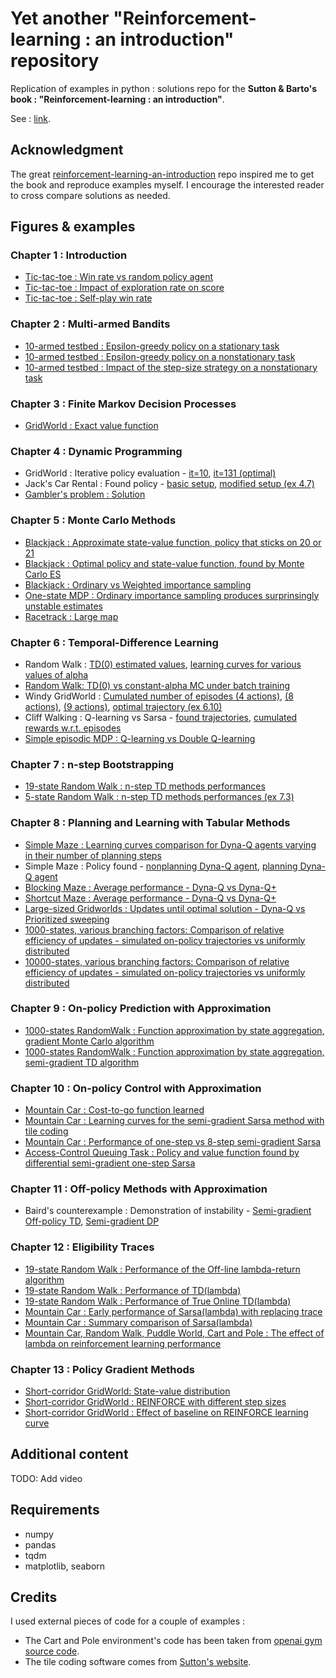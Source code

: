 # Yet another "Reinforcement-learning : an introduction" repository

Replication of examples in python : solutions repo for the **Sutton & Barto's book : "Reinforcement-learning : an introduction"**.

See : [link](http://incompleteideas.net/book/the-book-2nd.html).


## Acknowledgment
The great [reinforcement-learning-an-introduction](https://github.com/ShangtongZhang/reinforcement-learning-an-introduction) repo inspired me to get the book and reproduce examples myself. I encourage the interested reader to cross compare solutions as needed.


## Figures & examples

### Chapter 1 : Introduction
* [Tic-tac-toe : Win rate vs random policy agent](https://raw.githubusercontent.com/Johann-Huber/yet-another-rl-sutton-barto-py/master/chap01-Tictactoe_greedy_temporal_learning/figures/play_against_random_opponent_win_rate.png)
* [Tic-tac-toe : Impact of exploration rate on score](https://raw.githubusercontent.com/Johann-Huber/yet-another-rl-sutton-barto-py/master/chap01-Tictactoe_greedy_temporal_learning/figures/score_wrt_exploration_rate.png)
* [Tic-tac-toe : Self-play win rate](https://raw.githubusercontent.com/Johann-Huber/yet-another-rl-sutton-barto-py/master/chap01-Tictactoe_greedy_temporal_learning/figures/self_play_win_rate.png)



### Chapter 2 : Multi-armed Bandits
* [10-armed testbed : Epsilon-greedy policy on a stationary task](https://raw.githubusercontent.com/Johann-Huber/yet-another-rl-sutton-barto-py/master/chap02-bandit_problem/figures/rwds_epsilon_greedy_stationary.png)
* [10-armed testbed : Epsilon-greedy policy on a nonstationary task](https://raw.githubusercontent.com/Johann-Huber/yet-another-rl-sutton-barto-py/master/chap02-bandit_problem/figures/rwds_epsilon_greedy_nonstationary.png)
* [10-armed testbed : Impact of the step-size strategy on a nonstationary task](https://raw.githubusercontent.com/Johann-Huber/yet-another-rl-sutton-barto-py/master/chap02-bandit_problem/figures/rwds_step_size_strategies_nonstationnary.png)


### Chapter 3 : Finite Markov Decision Processes
* [GridWorld : Exact value function](https://raw.githubusercontent.com/Johann-Huber/yet-another-rl-sutton-barto-py/master/chap03-finite_MDP/figures/gridworld_exact_value_function.png)


### Chapter 4 : Dynamic Programming
* GridWorld : Iterative policy evaluation - [it=10](https://raw.githubusercontent.com/Johann-Huber/yet-another-rl-sutton-barto-py/master/chap04-dynamic_programming/figures/iterative_policy_evaluation_k10.png), [it=131 (optimal)](https://raw.githubusercontent.com/Johann-Huber/yet-another-rl-sutton-barto-py/master/chap04-dynamic_programming/figures/iterative_policy_evaluation_optimal_policy.png)
* Jack's Car Rental : Found policy - [basic setup](https://raw.githubusercontent.com/Johann-Huber/yet-another-rl-sutton-barto-py/master/chap04-dynamic_programming/figures/policy_opti_book_case_subplots.png), [modified setup (ex 4.7)](https://raw.githubusercontent.com/Johann-Huber/yet-another-rl-sutton-barto-py/master/chap04-dynamic_programming/figures/policy_opti_changed_case_subplots.png)
* [Gambler's problem : Solution](https://raw.githubusercontent.com/Johann-Huber/yet-another-rl-sutton-barto-py/master/chap04-dynamic_programming/figures/gamblers_problem_curves.png)


### Chapter 5 : Monte Carlo Methods
* [Blackjack : Approximate state-value function, policy that sticks on 20 or 21](https://raw.githubusercontent.com/Johann-Huber/yet-another-rl-sutton-barto-py/master/chap05-monte_carlo_methods/figures/first_visit_mc_prediction_blackjack.png)
* [Blackjack : Optimal policy and state-value function, found by Monte Carlo ES](https://raw.githubusercontent.com/Johann-Huber/yet-another-rl-sutton-barto-py/master/chap05-monte_carlo_methods/figures/mc_exploring_starts.png)
* [Blackjack : Ordinary vs Weighted importance sampling](https://raw.githubusercontent.com/Johann-Huber/yet-another-rl-sutton-barto-py/master/chap05-monte_carlo_methods/figures/black_jack_offpolicy_ordinary_weighted.png)
* [One-state MDP : Ordinary importance sampling produces surprinsingly unstable estimates](https://raw.githubusercontent.com/Johann-Huber/yet-another-rl-sutton-barto-py/master/chap05-monte_carlo_methods/figures/off_policy_ordinary_infinite_variance.png)
* [Racetrack : Large map](https://raw.githubusercontent.com/Johann-Huber/yet-another-rl-sutton-barto-py/master/chap05-monte_carlo_methods/figures/racetrack_large.png)


### Chapter 6 : Temporal-Difference Learning
* Random Walk : [TD(0) estimated values](https://raw.githubusercontent.com/Johann-Huber/yet-another-rl-sutton-barto-py/master/chap06-temporal_difference_learning/figures/random_walk_td_values.png), [learning curves for various values of alpha](https://raw.githubusercontent.com/Johann-Huber/yet-another-rl-sutton-barto-py/master/chap06-temporal_difference_learning/figures/random_walk_rms_errors.png)
* [Random Walk: TD(0) vs constant-alpha MC under batch training](https://raw.githubusercontent.com/Johann-Huber/yet-another-rl-sutton-barto-py/master/chap06-temporal_difference_learning/figures/random_walk_batch_training.png)
* Windy GridWorld : [Cumulated number of episodes (4 actions)](https://raw.githubusercontent.com/Johann-Huber/yet-another-rl-sutton-barto-py/master/chap06-temporal_difference_learning/figures/windy_gridworld_4actions_cumstep_episodes.png), [(8 actions)](https://raw.githubusercontent.com/Johann-Huber/yet-another-rl-sutton-barto-py/master/chap06-temporal_difference_learning/figures/windy_gridworld_8actions_cumstep_episodes.png), [(9 actions)](https://raw.githubusercontent.com/Johann-Huber/yet-another-rl-sutton-barto-py/master/chap06-temporal_difference_learning/figures/windy_gridworld_9actions_cumstep_episodes.png), [optimal trajectory (ex 6.10)](https://raw.githubusercontent.com/Johann-Huber/yet-another-rl-sutton-barto-py/master/chap06-temporal_difference_learning/figures/windy_gridworld_optimal_trajectory.png)
* Cliff Walking : Q-learning vs Sarsa - [found trajectories](https://raw.githubusercontent.com/Johann-Huber/yet-another-rl-sutton-barto-py/master/chap06-temporal_difference_learning/figures/cliff_walking_trajectories.png), [cumulated rewards w.r.t. episodes](https://raw.githubusercontent.com/Johann-Huber/yet-another-rl-sutton-barto-py/master/chap06-temporal_difference_learning/figures/cliff_walking_rewards.png)
* [Simple episodic MDP : Q-learning vs Double Q-learning](https://raw.githubusercontent.com/Johann-Huber/yet-another-rl-sutton-barto-py/master/chap06-temporal_difference_learning/figures/maximization_bias_double_learning.png)


### Chapter 7 : n-step Bootstrapping
* [19-state Random Walk : n-step TD methods performances](https://raw.githubusercontent.com/Johann-Huber/yet-another-rl-sutton-barto-py/master/chap07-n_step_bootstrapping/figures/n_step_td_random_walk.png)
* [5-state Random Walk : n-step TD methods performances (ex 7.3)](https://raw.githubusercontent.com/Johann-Huber/yet-another-rl-sutton-barto-py/master/chap07-n_step_bootstrapping/figures/n_step_td_random_walk_5_states.png)


### Chapter 8 : Planning and Learning with Tabular Methods
* [Simple Maze : Learning curves comparison for Dyna-Q agents varying in their number of planning steps](https://raw.githubusercontent.com/Johann-Huber/yet-another-rl-sutton-barto-py/master/chap08_planning_and_learning_tabular_methods/figures/steps_per_episodes_wrt_planning.png)
* Simple Maze : Policy found - [nonplanning Dyna-Q agent](https://raw.githubusercontent.com/Johann-Huber/yet-another-rl-sutton-barto-py/master/chap08_planning_and_learning_tabular_methods/figures/without_planning_n0_episode2.png?token=AKN4L7K7KHHRIGD6H5VEKCLANSFHK), [planning Dyna-Q agent](https://raw.githubusercontent.com/Johann-Huber/yet-another-rl-sutton-barto-py/master/chap08_planning_and_learning_tabular_methods/figures/without_planning_n0_episode2.png?token=AKN4L7K7KHHRIGD6H5VEKCLANSFHK)
* [Blocking Maze : Average performance - Dyna-Q vs Dyna-Q+](https://raw.githubusercontent.com/Johann-Huber/yet-another-rl-sutton-barto-py/master/chap08_planning_and_learning_tabular_methods/figures/dyna_q_obstacle_shift_adaptation.png)
* [Shortcut Maze : Average performance - Dyna-Q vs Dyna-Q+](https://raw.githubusercontent.com/Johann-Huber/yet-another-rl-sutton-barto-py/master/chap08_planning_and_learning_tabular_methods/figures/dyna_q_shortcut_opening_adaptation.png)
* [Large-sized Gridworlds : Updates until optimal solution - Dyna-Q vs Prioritized sweeping](https://raw.githubusercontent.com/Johann-Huber/yet-another-rl-sutton-barto-py/master/chap08_planning_and_learning_tabular_methods/figures/prioritized_sweeping_on_mazes.png)
* [1000-states, various branching factors: Comparison of relative efficiency of updates - simulated on-policy trajectories vs uniformly distributed](https://raw.githubusercontent.com/Johann-Huber/yet-another-rl-sutton-barto-py/master/chap08_planning_and_learning_tabular_methods/figures/trajectory_sampling_8_8_up.png)
* [10000-states, various branching factors: Comparison of relative efficiency of updates - simulated on-policy trajectories vs uniformly distributed](https://raw.githubusercontent.com/Johann-Huber/yet-another-rl-sutton-barto-py/master/chap08_planning_and_learning_tabular_methods/figures/trajectory_sampling_8_8_down.png)


### Chapter 9 : On-policy Prediction with Approximation
* [1000-states RandomWalk : Function approximation by state aggregation, gradient Monte Carlo algorithm](https://raw.githubusercontent.com/Johann-Huber/yet-another-rl-sutton-barto-py/master/chap09-on_policy_prediction_with_approximation/figures/gradient_mc_state_aggreg_random_walk.png)
* [1000-states RandomWalk : Function approximation by state aggregation, semi-gradient TD algorithm](https://raw.githubusercontent.com/Johann-Huber/yet-another-rl-sutton-barto-py/master/chap09-on_policy_prediction_with_approximation/figures/semi_grad_td0_state_aggreg_random_walk.png)


### Chapter 10 : On-policy Control with Approximation
* [Mountain Car : Cost-to-go function learned](https://raw.githubusercontent.com/Johann-Huber/yet-another-rl-sutton-barto-py/master/chap10-on_policy_control_with_approximation/figures/mountain_car_semi_gradient_sarsa_3d_plots_(ticks2correct).png)
* [Mountain Car : Learning curves for the semi-gradient Sarsa method with tile coding](https://raw.githubusercontent.com/Johann-Huber/yet-another-rl-sutton-barto-py/master/chap10-on_policy_control_with_approximation/figures/mountain_car_semi_gradient_sarsa.png)
* [Mountain Car : Performance of one-step vs 8-step semi-gradient Sarsa](https://raw.githubusercontent.com/Johann-Huber/yet-another-rl-sutton-barto-py/master/chap10-on_policy_control_with_approximation/figures/mountain_car_semi_gradient_sarsa_n_steps.png)
* [Access-Control Queuing Task : Policy and value function found by differential semi-gradient one-step Sarsa](https://raw.githubusercontent.com/Johann-Huber/yet-another-rl-sutton-barto-py/master/chap10-on_policy_control_with_approximation/figures/access_control_queuing_task_policy_q_value.png)


### Chapter 11 : Off-policy Methods with Approximation
* Baird's counterexample : Demonstration of instability - [Semi-gradient Off-policy TD](https://raw.githubusercontent.com/Johann-Huber/yet-another-rl-sutton-barto-py/master/chap11-off_policy_methods_with_approximation/figures/baird_counterexemple_divergent_weights_TD_method.png), [Semi-gradient DP](https://raw.githubusercontent.com/Johann-Huber/yet-another-rl-sutton-barto-py/master/chap11-off_policy_methods_with_approximation/figures/baird_counterexemple_divergent_weights_DP_method.png)


### Chapter 12 : Eligibility Traces
* [19-state Random Walk : Performance of the Off-line lambda-return algorithm](https://raw.githubusercontent.com/Johann-Huber/yet-another-rl-sutton-barto-py/master/chap12-eligibility_traces/figures/offline_lambda_return_random_walk.png)
* [19-state Random Walk : Performance of TD(lambda)](https://raw.githubusercontent.com/Johann-Huber/yet-another-rl-sutton-barto-py/master/chap12-eligibility_traces/figures/td_lambda_random_walk.png)
* [19-state Random Walk : Performance of True Online TD(lambda)](https://raw.githubusercontent.com/Johann-Huber/yet-another-rl-sutton-barto-py/master/chap12-eligibility_traces/figures/true_online_td_lambda_random_walk_alpha_range.png)
* [Mountain Car : Early performance of Sarsa(lambda) with replacing trace](https://raw.githubusercontent.com/Johann-Huber/yet-another-rl-sutton-barto-py/master/chap12-eligibility_traces/figures/mountain_car_sarsa_lambda_with_replacing_traces.png)
* [Mountain Car : Summary comparison of Sarsa(lambda)](https://raw.githubusercontent.com/Johann-Huber/yet-another-rl-sutton-barto-py/master/chap12-eligibility_traces/figures/mountain_car_sarsa_lambda_algo_compare.png)
* [Mountain Car, Random Walk, Puddle World, Cart and Pole : The effect of lambda on reinforcement learning performance](https://raw.githubusercontent.com/Johann-Huber/yet-another-rl-sutton-barto-py/master/chap12-eligibility_traces/figures/lambda_effect_on_rl.png)


### Chapter 13 : Policy Gradient Methods
* [Short-corridor GridWorld: State-value distribution](https://raw.githubusercontent.com/Johann-Huber/yet-another-rl-sutton-barto-py/master/chap13-policy_gradient_methods/figures/short_corridor_switched_actions_state_values_distrib.png)
* [Short-corridor GridWorld : REINFORCE with different step sizes](https://raw.githubusercontent.com/Johann-Huber/yet-another-rl-sutton-barto-py/master/chap13-policy_gradient_methods/figures/reinforce_mc_reward_curves.png)
* [Short-corridor GridWorld : Effect of baseline on REINFORCE learning curve](https://raw.githubusercontent.com/Johann-Huber/yet-another-rl-sutton-barto-py/master/chap13-policy_gradient_methods/figures/reinforce_mc_baseline_reward_curves.png)



## Additional content

TODO: Add video


## Requirements
* numpy
* pandas
* tqdm
* matplotlib, seaborn


## Credits
I used external pieces of code for a couple of examples :
* The Cart and Pole environment's code has been taken from [openai gym source code](https://github.com/openai/gym/blob/master/gym/envs/classic_control/cartpole.py#L14).
* The tile coding software comes from [Sutton's website](http://www.incompleteideas.net/tiles/tiles3.html).
